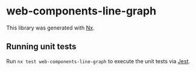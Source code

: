 # web-components-line-graph

This library was generated with [Nx](https://nx.dev).

## Running unit tests

Run `nx test web-components-line-graph` to execute the unit tests via [Jest](https://jestjs.io).
